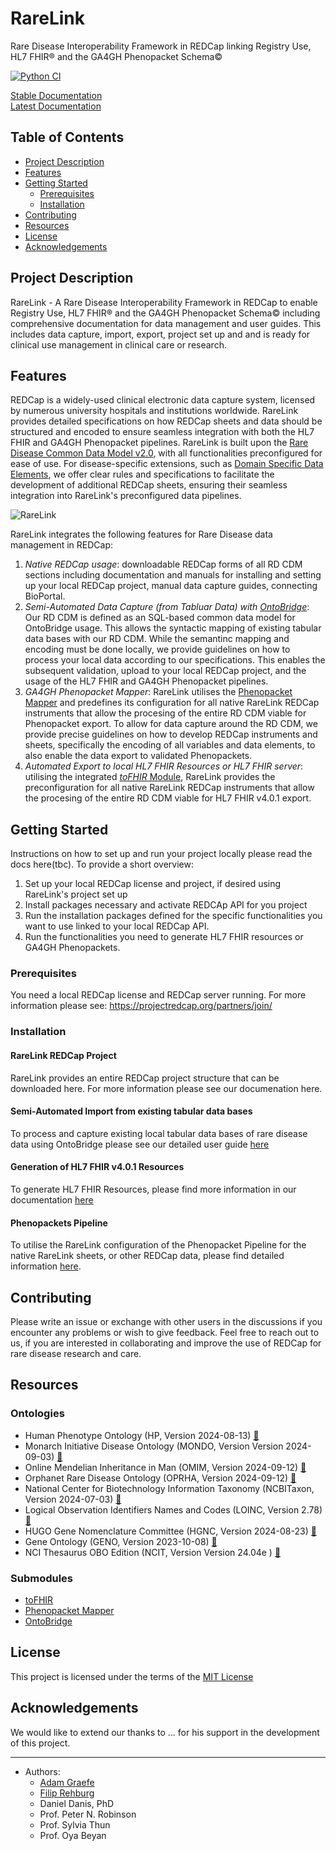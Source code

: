 # RareLink

Rare Disease Interoperability Framework in REDCap linking Registry Use, HL7 FHIR® and the GA4GH Phenopacket Schema©

[![Python CI](https://github.com/BIH-CEI/rarelink/actions/workflows/python_ci.yml/badge.svg)](https://github.com/BIH-CEI/rarelink/actions/workflows/python_ci.yml)


[Stable Documentation](https://rarelink.readthedocs.io/en/stable/)  
[Latest Documentation](https://rarelink.readthedocs.io/en/latest/) 

## Table of Contents

- [Project Description](#project-description)
- [Features](#features)
- [Getting Started](#getting-started)
    - [Prerequisites](#prerequisites)
    - [Installation](#installation)
- [Contributing](#contributing)
- [Resources](#resources-)
- [License](#license)
- [Acknowledgements](#acknowledgements)

## Project Description

RareLink - A Rare Disease Interoperability Framework in REDCap to enable 
Registry Use, HL7 FHIR® and the GA4GH Phenopacket Schema© including 
comprehensive documentation for data management and user guides. 
This includes data capture, import, export, project set up and and is ready for 
clinical use management in clinical care or research.

## Features

REDCap is a widely-used clinical electronic data capture system, licensed by 
numerous university hospitals and institutions worldwide. RareLink provides 
detailed specifications on how REDCap sheets and data should be structured and 
encoded to ensure seamless integration with both the HL7 FHIR and GA4GH 
Phenopacket pipelines. RareLink is built upon the [Rare Disease Common Data 
Model v2.0](https://figshare.com/articles/dataset/_b_Common_Data_Model_for_Rare_Diseases_b_based_on_the_ERDRI-CDS_HL7_FHIR_and_the_GA4GH_Phenopackets_Schema_v2_0_/26509150), with all functionalities preconfigured for ease of use. 
For disease-specific extensions, such as [Domain Specific Data Elements](https://pubmed.ncbi.nlm.nih.gov/35594066/), we offer clear rules and specifications to facilitate the 
development of additional REDCap sheets, ensuring their seamless integration 
into RareLink's preconfigured data pipelines.

![RareLink](https://github.com/user-attachments/assets/274e5d79-bdfd-4b53-90b2-d689c46024c2)

RareLink integrates the following features for Rare Disease data management in 
REDCap: 
1. *Native REDCap usage*: downloadable REDCap forms of all RD CDM sections 
including documentation and manuals for installing and setting up your local 
REDCap project, manual data capture guides, connecting BioPortal.
2. *Semi-Automated Data Capture (from Tabluar Data) with [OntoBridge](https://github.com/InformaticaClinica/OntoBridge)*: Our RD CDM is defined as an SQL-based common 
data model for OntoBridge usage. This allows the syntactic mapping of 
existing tabular data bases with our RD CDM. While the semantinc mapping and 
encoding must be done locally, we provide guidelines on how to process your 
local data according to our specifications. This enables the subsequent 
validation, upload to your local REDCap project, and the usage of the HL7 FHIR 
and GA4GH Phenopacket pipelines. 
3. *GA4GH Phenopacket Mapper*: RareLink utilises the [Phenopacket Mapper](https://github.com/BIH-CEI/phenopacket_mapper) and predefines its configuration for all native RareLink 
REDCap instruments that allow the procesing of the entire RD CDM viable for 
Phenopacket export. To allow for data capture around the RD CDM, we provide
precise guidelines on how to develop REDCap instruments and sheets, specifically 
the encoding of all variables and data elements, to also enable the data export 
to validated Phenopackets.
4. *Automated Export to local HL7 FHIR Resources or HL7 FHIR server*: utilising 
the integrated [_toFHIR_ Module](https://github.com/srdc/tofhir), RareLink
provides the preconfiguration for all native RareLink REDCap instruments that
allow the procesing of the entire RD CDM viable for HL7 FHIR v4.0.1 export. 


## Getting Started

Instructions on how to set up and run your project locally please read the docs 
here(tbc). To provide a short overview:
1. Set up your local REDCap license and project, if desired using RareLink's 
project set up
2. Install packages necessary and activate REDCAp API for you project
3. Run the installation packages defined for the specific functionalities
you want to use linked to your local REDCap API.
4. Run the functionalities you need to generate HL7 FHIR resources 
or GA4GH Phenopackets. 

### Prerequisites

You need a local REDCap license and REDCap server running. For more information
please see: https://projectredcap.org/partners/join/

### Installation



#### RareLink REDCap Project

RareLink provides an entire REDCap project structure that can be downloaded
here. For more information please see our documenation here.

#### Semi-Automated Import from existing tabular data bases

To process and capture existing local tabular data bases of rare disease data
using OntoBridge please see our detailed user guide [here](https://rarelink.readthedocs.io/en/latest/user_guide/ontobridge.html)

#### Generation of HL7 FHIR v4.0.1 Resources

To generate HL7 FHIR Resources, please find more information in our
documentation [here](https://rarelink.readthedocs.io/en/latest/user_guide/tofhir_module.html)

#### Phenopackets Pipeline

To utilise the RareLink configuration of the Phenopacket Pipeline for 
the native RareLink sheets, or other REDCap data, please find detailed 
information [here](https://rarelink.readthedocs.io/en/latest/user_guide/phenopacket_mapper.html).

## Contributing

Please write an issue or exchange with other users in the discussions if you
encounter any problems or wish to give feedback. Feel free to reach out to us, 
if you are interested in collaborating and improve the use of REDCap for rare 
disease research and care.

## Resources 

### Ontologies
- Human Phenotype Ontology (HP, Version 2024-08-13) [🔗](http://www.human-phenotype-ontology.org)
- Monarch Initiative Disease Ontology (MONDO, Version Version 2024-09-03) [🔗](https://mondo.monarchinitiative.org/)
- Online Mendelian Inheritance in Man (OMIM, Version 2024-09-12) [🔗](https://www.omim.org/)
- Orphanet Rare Disease Ontology (OPRHA, Version 2024-09-12) [🔗](https://www.orpha.net/)
- National Center for Biotechnology Information Taxonomy (NCBITaxon, Version 2024-07-03) [🔗](https://www.ncbi.nlm.nih.gov/taxonomy)
- Logical Observation Identifiers Names and Codes (LOINC, Version 2.78) [🔗](https://loinc.org/)
- HUGO Gene Nomenclature Committee (HGNC, Version 2024-08-23) [🔗](https://www.genenames.org/)
- Gene Ontology (GENO, Version 2023-10-08) [🔗](https://geneontology.org/)
- NCI Thesaurus OBO Edition (NCIT, Version Version 24.04e ) [🔗](https://obofoundry.org/ontology/ncit.html)

### Submodules
- [toFHIR](https://github.com/srdc/tofhir?tab=readme-ov-file)
- [Phenopacket Mapper](https://github.com/BIH-CEI/phenopacket_mapper)
- [OntoBridge](https://github.com/InformaticaClinica/OntoBridge)

## License

This project is licensed under the terms of the [MIT License](https://github.com/BIH-CEI/RareLink/blob/main/LICENSE)

## Acknowledgements

We would like to extend our thanks to ... for his support in the development of this project.

---

- Authors:
  - [Adam Graefe](https://github.com/aslgraefe)
  - [Filip Rehburg](https://github.com/frehburg)
  - Daniel Danis, PhD
  - Prof. Peter N. Robinson
  - Prof. Sylvia Thun
  - Prof. Oya Beyan
